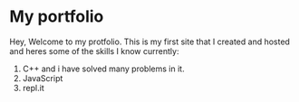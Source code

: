 # My portfolio
Hey, Welcome to my protfolio. 
This is my first site that I created and hosted and heres some of the skills I know currently:

1. C++ and i have solved many problems in it.
2. JavaScript
3. repl.it
